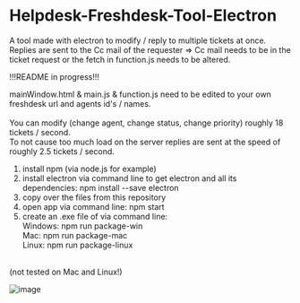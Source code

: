 # Helpdesk-Freshdesk-Tool-Electron
A tool made with electron to modify / reply to multiple tickets at once.
Replies are sent to the Cc mail of the requester => Cc mail needs to be in the ticket request or the fetch in function.js needs to be altered.

!!!README in progress!!!

mainWindow.html & main.js & function.js need to be edited to your own freshdesk url and agents id's / names.
<br><br>
You can modify (change agent, change status, change priority) roughly 18 tickets / second.
<br>
To not cause too much load on the server replies are sent at the speed of roughly 2.5 tickets / second.
<br>

  1. install npm (via node.js for example)
  2. install electron via command line to get electron and all its dependencies: npm install --save electron
  3. copy over the files from this repository
  4. open app via command line: npm start
  5. create an .exe file of via command line:<br>
      Windows: npm run package-win<br>
      Mac: npm run package-mac<br>
      Linux: npm run package-linux<br>
<br>
(not tested on Mac and Linux!)<br>

![image](https://user-images.githubusercontent.com/92596776/137599238-0bb2e906-0d08-48f6-9881-0462dc7866b1.png)

